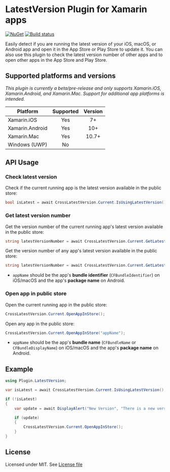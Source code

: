 # LatestVersion Plugin for Xamarin apps

[![NuGet](https://img.shields.io/nuget/v/Xam.Plugin.LatestVersion.svg?label=NuGet)](https://www.nuget.org/packages/Xam.Plugin.LatestVersion/)
[![Build status](https://ci.appveyor.com/api/projects/status/sbvvle9doh9k6fkw?svg=true)](https://ci.appveyor.com/project/edsnider/latestversionplugin)

Easily detect if you are running the latest version of your iOS, macOS, or Android app and open it in the App Store or Play Store to update it. You can also use this plugin to check the latest version number of other apps and to open other apps in the App Store and Play Store.

## Supported platforms and versions

_This plugin is currently a beta/pre-release and only supports Xamarin.iOS, Xamarin.Android, and Xamarin.Mac. Support for additional app platforms is intended._

|Platform|Supported|Version|
| ------------------- | :-----------: | :------------------: |
|Xamarin.iOS|Yes|7+|
|Xamarin.Android|Yes|10+|
|Xamarin.Mac|Yes|10.7+|
|Windows (UWP)|No||

## API Usage

### Check latest version

Check if the current running app is the latest version available in the public store:

```csharp
bool isLatest = await CrossLatestVersion.Current.IsUsingLatestVersion();
```

### Get latest version number

Get the version number of the current running app's latest version available in the public store:

```csharp
string latestVersionNumber = await CrossLatestVersion.Current.GetLatestVersionNumber();
```

Get the version number of any app's latest version available in the public store:

```csharp
string latestVersionNumber = await CrossLatestVersion.Current.GetLatestVersionNumber("appName");
```

- `appName` should be the app's **bundle identifier** (`CFBundleIdentifier`) on iOS/macOS and the app's **package name** on Android.

### Open app in public store

Open the current running app in the public store:

```csharp
CrossLatestVersion.Current.OpenAppInStore();
```

Open any app in the public store:

```csharp
CrossLatestVersion.Current.OpenAppInStore("appName");
```

- `appName` should be the app's **bundle name** (`CFBundleName` or `CFBundleDisplayName`) on iOS/macOS and the app's **package name** on Android.

## Example

```csharp
using Plugin.LatestVersion;

var isLatest = await CrossLatestVersion.Current.IsUsingLatestVersion();

if (!isLatest)
{
    var update = await DisplayAlert("New Version", "There is a new version of this app available. Would you like to update now?", "Yes", "No");

    if (update)
    {
        CrossLatestVersion.Current.OpenAppInStore();
    }
}
```

## License

Licensed under MIT. See [License file](https://github.com/edsnider/LatestVersionPlugin/blob/master/LICENSE)